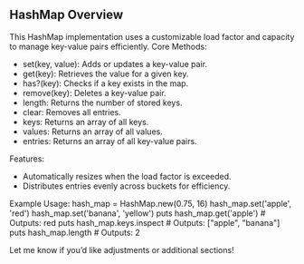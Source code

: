 **HashMap Overview**
----

This HashMap implementation uses a customizable load factor and capacity to manage key-value pairs efficiently.
Core Methods:
- set(key, value): Adds or updates a key-value pair.
- get(key): Retrieves the value for a given key.
- has?(key): Checks if a key exists in the map.
- remove(key): Deletes a key-value pair.
- length: Returns the number of stored keys.
- clear: Removes all entries.
- keys: Returns an array of all keys.
- values: Returns an array of all values.
- entries: Returns an array of all key-value pairs.

Features:
- Automatically resizes when the load factor is exceeded.
- Distributes entries evenly across buckets for efficiency.

Example Usage:
hash_map = HashMap.new(0.75, 16)
hash_map.set('apple', 'red')
hash_map.set('banana', 'yellow')
puts hash_map.get('apple')       # Outputs: red
puts hash_map.keys.inspect       # Outputs: ["apple", "banana"]
puts hash_map.length             # Outputs: 2



Let me know if you’d like adjustments or additional sections!
